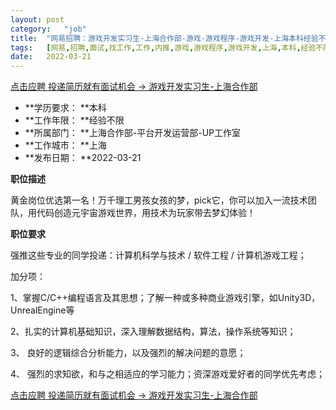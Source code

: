 ```yaml
---
layout:	post
category:	"job"
title:	"网易招聘：游戏开发实习生-上海合作部-游戏-游戏程序-游戏开发-上海本科经验不限"
tags:	[网易,招聘,面试,找工作,工作,内推,游戏,游戏程序,游戏开发,上海,本科,经验不限]
date:	2022-03-21
---
```


[点击应聘 投递简历就有面试机会 ->  游戏开发实习生-上海合作部](http://mobile.bole.netease.com/bole/boleDetail?id=39076&employeeId=346f03c3cda5f04c&key=all)



- **学历要求： **本科
- **工作年限： **经验不限
- **所属部门： **上海合作部-平台开发运营部-UP工作室
- **工作城市： **上海
- **发布日期： **2022-03-21



**职位描述**



黄金岗位优选第一名！万千理工男孩女孩的梦，pick它，你可以加入一流技术团队，用代码创造元宇宙游戏世界，用技术为玩家带去梦幻体验！









**职位要求**

强推这些专业的同学投递：计算机科学与技术 / 软件工程 / 计算机游戏工程；

加分项：

1、掌握C/C++编程语言及其思想；了解一种或多种商业游戏引擎，如Unity3D，UnrealEngine等

2、扎实的计算机基础知识，深入理解数据结构，算法，操作系统等知识；

3、 良好的逻辑综合分析能力，以及强烈的解决问题的意愿；

4、 强烈的求知欲，和与之相适应的学习能力；资深游戏爱好者的同学优先考虑；





[点击应聘 投递简历就有面试机会 ->  游戏开发实习生-上海合作部](http://mobile.bole.netease.com/bole/boleDetail?id=39076&employeeId=346f03c3cda5f04c&key=all)